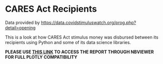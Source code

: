 # CARES Act Recipients

Data provided by https://data.covidstimuluswatch.org/prog.php?detail=opening
<p>This is a look at how CARES Act stimulus money was disbursed between its recipients
using Python and some of its data science libraries.</p>

<p><b>PLEASE USE <a href='https://nbviewer.jupyter.org/github/ggeorge733/CARES-Stimulus/blob/master/CARES%20Act%20Recipients.ipynb'>THIS LINK</a> TO ACCESS THE REPORT THROUGH NBVIEWER FOR FULL PLOTLY COMPATIBILITY</b></p>
